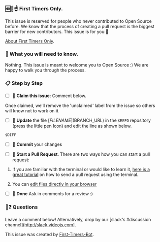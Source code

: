 
### 🆕🐥☝ First Timers Only.

This issue is reserved for people who never contributed to Open Source before. We know that the process of creating a pull request is the biggest barrier for new contributors. This issue is for you 💝

[About First Timers Only](http://www.firsttimersonly.com/).

### 🤔 What you will need to know.

Nothing. This issue is meant to welcome you to Open Source :) We are happy to walk you through the process.

### 📋 Step by Step

- [ ] 🙋 **Claim this issue**: Comment below.

 Once claimed, we'll remove the 'unclaimed' label from the issue so others will know not to work on it.

- [ ] 📝 **Update** the file [$FILENAME]($BRANCH_URL) in the `$REPO` repository (press the little pen Icon) and edit the line as shown below.


``````diff
$DIFF
``````


- [ ] 💾 **Commit** your changes

- [ ] 🔀 **Start a Pull Request**. There are two ways how you can start a pull request:

1. If you are familiar with the terminal or would like to learn it, [here is a great tutorial](https://egghead.io/series/how-to-contribute-to-an-open-source-project-on-github) on how to send a pull request using the terminal.

2. You can [edit files directly in your browser](https://help.github.com/articles/editing-files-in-your-repository/)

- [ ] 🏁 **Done** Ask in comments for a review :)

### 🤔❓ Questions

Leave a comment below! Alternatively, drop by our [slack's #discussion channel](http://slack.videojs.com].


This issue was created by [First-Timers-Bot](https://github.com/hoodiehq/first-timers-bot).

